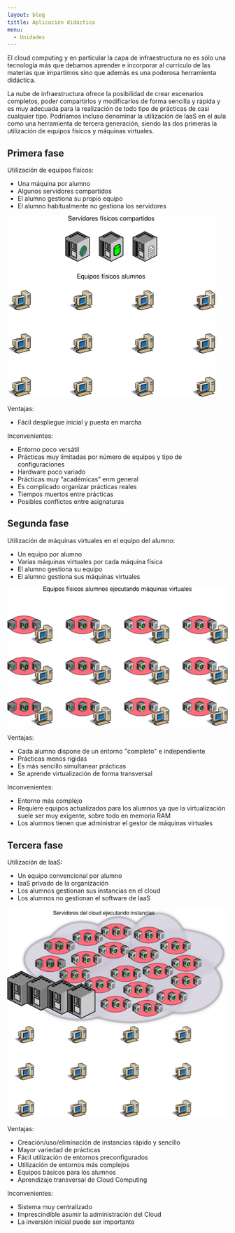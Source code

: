```yaml
---
layout: blog
tittle: Aplicación didáctica
menu:
  - Unidades
---
```


El cloud computing y en particular la capa de infraestructura no es sólo una
tecnología más que debamos aprender e incorporar al currículo de las materias
que impartimos sino que además es una poderosa herramienta didáctica.

La nube de infraestructura ofrece la posibilidad de crear escenarios completos,
poder compartirlos y modificarlos de forma sencilla y rápida y es muy adecuada
para la realización de todo tipo de prácticas de casi cualquier tipo. Podríamos
incluso denominar la utilización de IaaS en el aula como una herramienta de
tercera generación, siendo las dos primeras la utilización de equipos físicos y
máquinas virtuales.

## Primera fase

Utilización de equipos físicos:

* Una máquina por alumno
* Algunos servidores compartidos
* El alumno gestiona su propio equipo
* El alumno habitualmente no gestiona los servidores


![epoca1](img/epoca1.png)


Ventajas:

* Fácil despliegue inicial y puesta en marcha

Inconvenientes:

* Entorno poco versátil
* Prácticas muy limitadas por número de equipos y tipo de configuraciones
* Hardware poco variado
* Prácticas muy “académicas” enm general
* Es complicado organizar prácticas reales
* Tiempos muertos entre prácticas
* Posibles conflictos entre asignaturas

## Segunda fase

Utilización de máquinas virtuales en el equipo del alumno:

* Un equipo por alumno
* Varias máquinas virtuales por cada máquina física
* El alumno gestiona su equipo
* El alumno gestiona sus máquinas virtuales


![epoca2](img/epoca2.png)


Ventajas:

* Cada alumno dispone de un entorno "completo" e independiente
* Prácticas menos rígidas
* Es más sencillo simultanear prácticas
* Se aprende virtualización de forma transversal

Inconvenientes:

* Entorno más complejo
* Requiere equipos actualizados para los alumnos ya que la virtualización suele
ser muy exigente, sobre todo en memoria RAM
* Los alumnos tienen que administrar el gestor de máquinas virtuales

## Tercera fase

Utilización de IaaS:

* Un equipo convencional por alumno
* IaaS privado de la organización
* Los alumnos gestionan sus instancias en el cloud
* Los alumnos no gestionan el software de IaaS


![epoca3](img/epoca3.png)


Ventajas:

* Creación/uso/eliminación de instancias rápido y sencillo
* Mayor variedad de prácticas
* Fácil utilización de entornos preconfigurados
* Utilización de entornos más complejos
* Equipos básicos para los alumnos
* Aprendizaje transversal de Cloud Computing

Inconvenientes:

* Sistema muy centralizado
* Imprescindible asumir la administración del Cloud
* La inversión inicial puede ser importante
